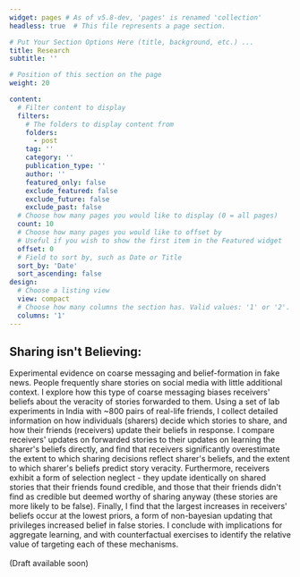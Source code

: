 ```yaml
---
widget: pages # As of v5.8-dev, 'pages' is renamed 'collection'
headless: true  # This file represents a page section.

# Put Your Section Options Here (title, background, etc.) ...
title: Research
subtitle: ''

# Position of this section on the page
weight: 20

content:
  # Filter content to display
  filters:
    # The folders to display content from
    folders:
      - post
    tag: ''
    category: ''
    publication_type: ''
    author: ''
    featured_only: false
    exclude_featured: false
    exclude_future: false
    exclude_past: false
  # Choose how many pages you would like to display (0 = all pages)
  count: 10
  # Choose how many pages you would like to offset by
  # Useful if you wish to show the first item in the Featured widget
  offset: 0
  # Field to sort by, such as Date or Title
  sort_by: 'Date'
  sort_ascending: false
design:
  # Choose a listing view
  view: compact
  # Choose how many columns the section has. Valid values: '1' or '2'.
  columns: '1'
---
```


## Sharing isn't Believing:
Experimental evidence on coarse messaging and belief-formation in fake news.
People frequently share stories on social media with little additional context. I explore how this type of coarse messaging biases receivers' beliefs about the veracity of stories forwarded to them. Using a set of lab experiments in India with ~800 pairs of real-life friends, I collect detailed information on how individuals (sharers) decide which stories to share, and how their friends (receivers) update their beliefs in response. I compare receivers' updates on forwarded stories to their updates on learning the sharer's beliefs directly, and find that receivers significantly overestimate the extent to which sharing decisions reflect sharer's beliefs, and the extent to which sharer's beliefs predict story veracity. Furthermore, receivers exhibit a form of selection neglect - they update identically on shared stories that their friends found credible, and those that their friends didn't find as credible but deemed worthy of sharing anyway (these stories are more likely to be false). Finally, I find that the largest increases in receivers' beliefs occur at the lowest priors, a form of non-bayesian updating that privileges increased belief in false stories. I conclude with implications for aggregate learning, and with counterfactual exercises to identify the relative value of targeting each of these mechanisms.
<br><br>(Draft available soon)